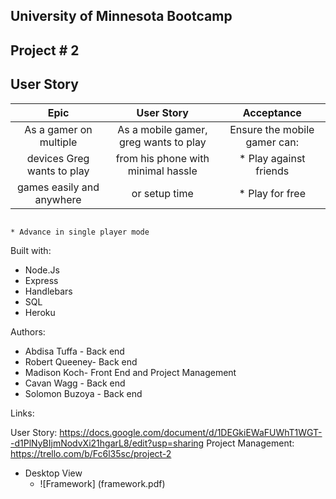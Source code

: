 ## University of Minnesota Bootcamp

## Project # 2





## User Story


 |             Epic               |                 User Story               |           Acceptance              |
 |:------------------------------: | :------------------------------: | :------------------------------: |
 |As a gamer on multiple |           As a mobile gamer, greg wants to play  |    Ensure the mobile gamer can:
 |devices Greg wants to play |       from his phone with minimal hassle |         * Play against friends |
 |games easily and anywhere |        or setup time  |                             * Play for free |
                                                                                  * Advance in single player mode 
                                                                                  
                                                                                  
  Built with: 
  
  - Node.Js
  - Express
  - Handlebars
  - SQL
  - Heroku
  
  
  Authors:
  
- Abdisa Tuffa - Back end
- Robert Queeney- Back end
- Madison Koch- Front End and Project Management
- Cavan Wagg - Back end
- Solomon Buzoya - Back end

Links:

User Story: https://docs.google.com/document/d/1DEGkiEWaFUWhT1WGT--d1PlNyBIjmNodvXi21hgarL8/edit?usp=sharing
Project Management: https://trello.com/b/Fc6l35sc/project-2


- Desktop View
  * ![Framework] (framework.pdf)

